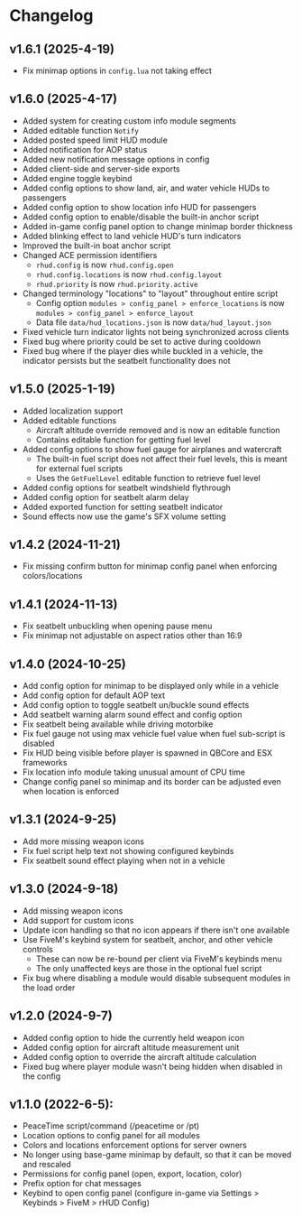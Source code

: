 # Changelog

## v1.6.1 (2025-4-19)
- Fix minimap options in `config.lua` not taking effect

## v1.6.0 (2025-4-17)
- Added system for creating custom info module segments
- Added editable function `Notify`
- Added posted speed limit HUD module
- Added notification for AOP status
- Added new notification message options in config
- Added client-side and server-side exports
- Added engine toggle keybind
- Added config options to show land, air, and water vehicle HUDs to passengers
- Added config option to show location info HUD for passengers
- Added config option to enable/disable the built-in anchor script
- Added in-game config panel option to change minimap border thickness
- Added blinking effect to land vehicle HUD's turn indicators
- Improved the built-in boat anchor script
- Changed ACE permission identifiers
  - `rhud.config` is now `rhud.config.open`
  - `rhud.config.locations` is now `rhud.config.layout`
  - `rhud.priority` is now `rhud.priority.active`
- Changed terminology "locations" to "layout" throughout entire script
  - Config option `modules > config_panel > enforce_locations` is now `modules > config_panel > enforce_layout`
  - Data file `data/hud_locations.json` is now `data/hud_layout.json`
- Fixed vehicle turn indicator lights not being synchronized across clients
- Fixed bug where priority could be set to active during cooldown
- Fixed bug where if the player dies while buckled in a vehicle, the indicator persists but the seatbelt functionality does not

## v1.5.0 (2025-1-19)
- Added localization support
- Added editable functions
  - Aircraft altitude override removed and is now an editable function
  - Contains editable function for getting fuel level
- Added config options to show fuel gauge for airplanes and watercraft
  - The built-in fuel script does not affect their fuel levels, this is meant for external fuel scripts
  - Uses the `GetFuelLevel` editable function to retrieve fuel level
- Added config options for seatbelt windshield flythrough
- Added config option for seatbelt alarm delay
- Added exported function for setting seatbelt indicator
- Sound effects now use the game's SFX volume setting

## v1.4.2 (2024-11-21)
- Fix missing confirm button for minimap config panel when enforcing colors/locations

## v1.4.1 (2024-11-13)
- Fix seatbelt unbuckling when opening pause menu
- Fix minimap not adjustable on aspect ratios other than 16:9

## v1.4.0 (2024-10-25)
- Add config option for minimap to be displayed only while in a vehicle
- Add config option for default AOP text
- Add config option to toggle seatbelt un/buckle sound effects
- Add seatbelt warning alarm sound effect and config option
- Fix seatbelt being available while driving motorbike
- Fix fuel gauge not using max vehicle fuel value when fuel sub-script is disabled
- Fix HUD being visible before player is spawned in QBCore and ESX frameworks
- Fix location info module taking unusual amount of CPU time
- Change config panel so minimap and its border can be adjusted even when location is enforced

## v1.3.1 (2024-9-25)
- Add more missing weapon icons
- Fix fuel script help text not showing configured keybinds
- Fix seatbelt sound effect playing when not in a vehicle

## v1.3.0 (2024-9-18)
- Add missing weapon icons
- Add support for custom icons
- Update icon handling so that no icon appears if there isn't one available
- Use FiveM's keybind system for seatbelt, anchor, and other vehicle controls
  - These can now be re-bound per client via FiveM's keybinds menu
  - The only unaffected keys are those in the optional fuel script
- Fix bug where disabling a module would disable subsequent modules in the load order

## v1.2.0 (2024-9-7)
- Added config option to hide the currently held weapon icon
- Added config option for aircraft altitude measurement unit
- Added config option to override the aircraft altitude calculation
- Fixed bug where player module wasn't being hidden when disabled in the config

## v1.1.0 (2022-6-5):
- PeaceTime script/command (/peacetime or /pt)
- Location options to config panel for all modules
- Colors and locations enforcement options for server owners
- No longer using base-game minimap by default, so that it can be 
  moved and rescaled
- Permissions for config panel (open, export, location, color)
- Prefix option for chat messages
- Keybind to open config panel (configure in-game via Settings > 
  Keybinds > FiveM > rHUD Config)
